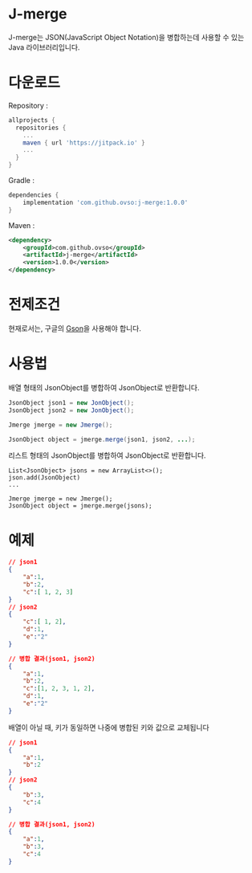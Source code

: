 # J-merge

J-merge는 JSON(JavaScript Object Notation)을 병합하는데 사용할 수 있는 Java 라이브러리입니다.

# 다운로드

Repository :

```groovy
allprojects {
  repositories {
    ...
    maven { url 'https://jitpack.io' }
    ...
  }
}
```

Gradle :

```groovy
dependencies {
	implementation 'com.github.ovso:j-merge:1.0.0'
}
```

Maven :

```xml
<dependency>
	<groupId>com.github.ovso</groupId>
	<artifactId>j-merge</artifactId>
	<version>1.0.0</version>
</dependency>
```

# 전제조건

현재로서는, 구글의 [Gson](https://github.com/google/gson)을 사용해야 합니다.

# 사용법

배열 형태의 JsonObject를 병합하여 JsonObject로 반환합니다.

```java
JsonObject json1 = new JonObject();
JsonObject json2 = new JonObject();

Jmerge jmerge = new Jmerge();

JsonObject object = jmerge.merge(json1, json2, ...);
```

리스트 형태의 JsonObject를 병합하여 JsonObject로 반환합니다.

```
List<JsonObject> jsons = new ArrayList<>();
json.add(JsonObject)
...

Jmerge jmerge = new Jmerge();
JsonObject object = jmerge.merge(jsons);
```

# 예제

```json
// json1
{
    "a":1,
    "b":2,
    "c":[ 1, 2, 3]
}
// json2
{
    "c":[ 1, 2],
    "d":1,
    "e":"2"
}

// 병합 결과(json1, json2)
{
    "a":1,
    "b":2,
    "c":[1, 2, 3, 1, 2],
    "d":1,
    "e":"2"
}

```

배열이 아닐 때, 키가 동일하면 나중에 병합된 키와 값으로 교체됩니다

```json
// json1
{
    "a":1,
    "b":2
}
// json2
{
    "b":3,
    "c":4
}

// 병합 결과(json1, json2)
{
    "a":1,
    "b":3,
    "c":4
}
```
